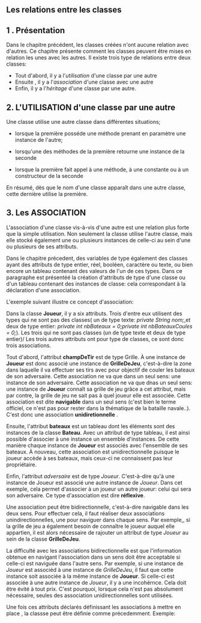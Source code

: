 ## Les relations entre les classes

## 1 . Présentation

Dans le chapitre précédent, les classes créées n'ont aucune relation avec d'autres. Ce chapitre présente comment les classes peuvent être mises en relation les unes avec les autres. Il existe trois type de relations entre deux classes:

- Tout d'abord, il y a l'_utilisation_ d'une classe par une autre
- Ensuite , il y a l'_association_ d'une classe avec une autre
- Enfin, il y a l'_héritage_ d'une classe par une autre.

## 2. L'UTILISATION d'une classe par une autre

Une classe utilise une autre classe dans différentes situations;

- lorsque la première posséde une méthode prenant en paramètre une instance de l'autre;

- lorsqu'une des méthodes de la première retourne une instance de la seconde

- lorsque la première fait appel à une méthode, à une constante ou à un constructeur de la seconde

En résumé, dès que le nom d'une classe apparaît dans une autre classe, cette dernière utilise la première.

## 3. Les ASSOCIATION

L'association d'une classe vis-à-vis d'une autre est une relation plus forte que la simple utilisation. Non seulement la classe utilise l'autre classe, mais elle stocké également une ou plusieurs instances de celle-ci au sein d'une ou plusieurs de ses attributs.

Dans le chapitre précedent, des variables de type également des classes ayant des attributs de type entier, réel, booléen, caractère ou texte, ou bien encore un tableau contenant des valeurs de l'un de ces types. Dans ce paragraphe est présentéé la création d'attributs de type d'une classe ou d'un tableau contenant des instances de classe: cela correspondant à la déclaration d'une association.

L'exemple suivant illustre ce concept d'association:

Dans la classe **Joueur**, il y a six attributs. Trois d'entre eux utilisent des types qui ne sont pas des classes( un de type texte: _private String nom;_,et deux de type entier: _private int nbBateaux = 0;private int nbBateauxCoules = 0;_). Les trois qui ne sont pas classes (un de type texte et deux de type entier)/ Les trois autres attributs ont pour type de classes, ce sont donc trois associations.

Tout d'abord, l'attribut **champDeTir** est de type Grille. À une instance de **Joueur** est donc associé une instance de **GrilleDeJeu**, c'est-à-dire la zone dans laquelle il va effectuer ses tirs avec pour objectif de couler les bateaux de son adversaire. Cette association ne va que dans un seul sens: une instance de son adversaire. Cette association ne va que dnas un seul sens: une instance de **Joueur** connaît sa grille de jeu grâce a cet attribut, mais par contre, la grille de jeu ne sait pas à quel joueur elle est associée. Cette association est dite **navigable** dans un seul sens (c'est bien le terme officiel, ce n'est pas pour rester dans la thématique de la bataille navale..). C'est donc une association **unidiretionnelle** .

Ensuite, l'attribut **bateaux** est un tableau dont les éléments sont des instances de la classe **Bateau**. Avec un attribut de type tableau, il est ainsi possible d'associer à une instance un ensemble d'instances. De cette manière chaque instance de **Joueur** est associés avec l'ensemble de ses bateaux. À nouveau, cette association est unidirectionnelle puisque le joueur accède à ses bateaux, mais ceux-ci ne connaissent pas leur propriétaire.

Enfin, l'attribut _adversaire_ est de type _Joueur_. C'est-à-dire qu'à une instance de Joueur est associé une autre instance de _Joueur_. Dans cet exemple, cela permet d'associer à un joueur un autre joueur: celui qui sera son adversaire. Ce type d'association est dire **réflexive**.

Une association peut être bidirectionnelle, c'est-à-dire navigable dans les deux sens. Pour effectuer cela, il faut réaliser deux associations unindirectionnelles, une pour naviguer dans chaque sens. Par exemple,, si la grille de jeu a également besoin de connaître le joueur auquel elle appartien, il est alors nécessaire de rajouter un attribut de type _Joueur_ au sein de la classe **GrilleDeJeu**.

La difficulté avec les associations bidirectionnelle est que l'information obtenue en navigant l'association dans un sens doit être acceptable si celle-ci est naviguée dans l'autre sens. Par exemple, si une instance de _Joueur_ est associéd à une instance de _GrilleDeJeu_, il faut que cette instance soit associée à la même instance de **Joueur**. Si celle-ci est associée à une autre instance de _Joueur_, il y a une incohérnce. Cela doit être évité à tout prix. C'est pourquoi, lorsque cela n'est pas absolument nécessaire, seules des association unidirectionnelles sont utilisées.

Une fois ces attributs déclarés définissant les associations à mettre en place , la classse peut être définie comme précedemment. Exemple:
